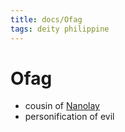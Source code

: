 ```yaml
---
title: docs/Ofag
tags: deity philippine
---
```


# Ofag
- cousin of [Nanolay](Nanolay.md)
- personification of evil